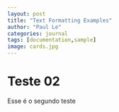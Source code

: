 ```yaml
---
layout: post
title: "Text Formatting Examples"
author: "Paul Le"
categories: journal
tags: [documentation,sample]
image: cards.jpg
---
```


# Teste 02

Esse é o segundo teste